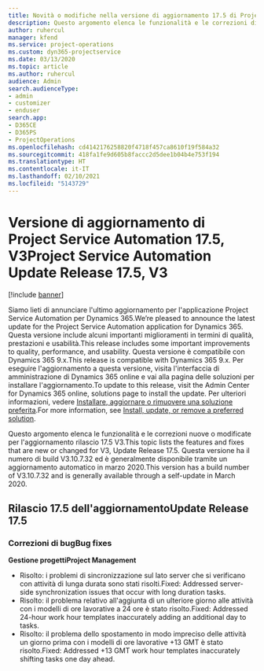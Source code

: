 ```yaml
---
title: Novità o modifiche nella versione di aggiornamento 17.5 di Project Service Automation, aggiornamento rapido V3
description: Questo argomento elenca le funzionalità e le correzioni disponibili nella versione di aggiornamento 17.5 di Project Service Automation V3.
author: ruhercul
manager: kfend
ms.service: project-operations
ms.custom: dyn365-projectservice
ms.date: 03/13/2020
ms.topic: article
ms.author: ruhercul
audience: Admin
search.audienceType:
- admin
- customizer
- enduser
search.app:
- D365CE
- D365PS
- ProjectOperations
ms.openlocfilehash: cd4142176258820f4718f457ca8610f19f584a32
ms.sourcegitcommit: 418fa1fe9d605b8faccc2d5dee1b04b4e753f194
ms.translationtype: HT
ms.contentlocale: it-IT
ms.lasthandoff: 02/10/2021
ms.locfileid: "5143729"
---
```

# <a name="project-service-automation-update-release-175-v3"></a><span data-ttu-id="9fcd9-103">Versione di aggiornamento di Project Service Automation 17.5, V3</span><span class="sxs-lookup"><span data-stu-id="9fcd9-103">Project Service Automation Update Release 17.5, V3</span></span>

[!include [banner](../includes/psa-now-project-operations.md)]

<span data-ttu-id="9fcd9-104">Siamo lieti di annunciare l'ultimo aggiornamento per l'applicazione Project Service Automation per Dynamics 365.</span><span class="sxs-lookup"><span data-stu-id="9fcd9-104">We’re pleased to announce the latest update for the Project Service Automation application for Dynamics 365.</span></span> <span data-ttu-id="9fcd9-105">Questa versione include alcuni importanti miglioramenti in termini di qualità, prestazioni e usabilità.</span><span class="sxs-lookup"><span data-stu-id="9fcd9-105">This release includes some important improvements to quality, performance, and usability.</span></span>  <span data-ttu-id="9fcd9-106">Questa versione è compatibile con Dynamics 365 9.x.</span><span class="sxs-lookup"><span data-stu-id="9fcd9-106">This release is compatible with Dynamics 365 9.x.</span></span> <span data-ttu-id="9fcd9-107">Per eseguire l'aggiornamento a questa versione, visita l'interfaccia di amministrazione di Dynamics 365 online e vai alla pagina delle soluzioni per installare l'aggiornamento.</span><span class="sxs-lookup"><span data-stu-id="9fcd9-107">To update to this release, visit the Admin Center for Dynamics 365 online, solutions page to install the update.</span></span> <span data-ttu-id="9fcd9-108">Per ulteriori informazioni, vedere [Installare, aggiornare o rimuovere una soluzione preferita](https://docs.microsoft.com/power-platform/admin/install-remove-preferred-solution).</span><span class="sxs-lookup"><span data-stu-id="9fcd9-108">For more information, see [Install, update, or remove a preferred solution](https://docs.microsoft.com/power-platform/admin/install-remove-preferred-solution).</span></span>

<span data-ttu-id="9fcd9-109">Questo argomento elenca le funzionalità e le correzioni nuove o modificate per l'aggiornamento rilascio 17.5 V3.</span><span class="sxs-lookup"><span data-stu-id="9fcd9-109">This topic lists the features and fixes that are new or changed for V3, Update Release 17.5.</span></span> <span data-ttu-id="9fcd9-110">Questa versione ha il numero di build V3.10.7.32 ed è generalmente disponibile tramite un aggiornamento automatico in marzo 2020.</span><span class="sxs-lookup"><span data-stu-id="9fcd9-110">This version has a build number of V3.10.7.32 and is generally available through a self-update in March 2020.</span></span>


## <a name="update-release-175"></a><span data-ttu-id="9fcd9-111">Rilascio 17.5 dell'aggiornamento</span><span class="sxs-lookup"><span data-stu-id="9fcd9-111">Update Release 17.5</span></span>

### <a name="bug-fixes"></a><span data-ttu-id="9fcd9-112">Correzioni di bug</span><span class="sxs-lookup"><span data-stu-id="9fcd9-112">Bug fixes</span></span>


<span data-ttu-id="9fcd9-113">**Gestione progetti**</span><span class="sxs-lookup"><span data-stu-id="9fcd9-113">**Project Management**</span></span>

- <span data-ttu-id="9fcd9-114">Risolto: i problemi di sincronizzazione sul lato server che si verificano con attività di lunga durata sono stati risolti.</span><span class="sxs-lookup"><span data-stu-id="9fcd9-114">Fixed: Addressed server-side synchronization issues that occur with long duration tasks.</span></span>
- <span data-ttu-id="9fcd9-115">Risolto: il problema relativo all'aggiunta di un ulteriore giorno alle attività con i modelli di ore lavorative a 24 ore è stato risolto.</span><span class="sxs-lookup"><span data-stu-id="9fcd9-115">Fixed: Addressed 24-hour work hour templates inaccurately adding an additional day to tasks.</span></span>
- <span data-ttu-id="9fcd9-116">Risolto: il problema dello spostamento in modo impreciso delle attività un giorno prima con i modelli di ore lavorative +13 GMT è stato risolto.</span><span class="sxs-lookup"><span data-stu-id="9fcd9-116">Fixed: Addressed +13 GMT work hour templates inaccurately shifting tasks one day ahead.</span></span>

